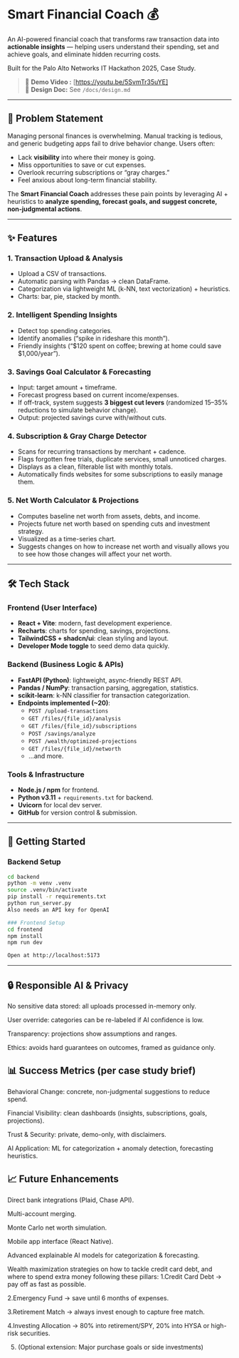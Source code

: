 # Smart Financial Coach 💰  

An AI-powered financial coach that transforms raw transaction data into **actionable insights** — helping users understand their spending, set and achieve goals, and eliminate hidden recurring costs.  

Built for the Palo Alto Networks IT Hackathon 2025, Case Study.  

> 🎥 **Demo Video :** [https://youtu.be/5SvmTr35uYE]  
> 📄 **Design Doc:** See `/docs/design.md`  

---

## 📌 Problem Statement  

Managing personal finances is overwhelming. Manual tracking is tedious, and generic budgeting apps fail to drive behavior change. Users often:  

- Lack **visibility** into where their money is going.  
- Miss opportunities to save or cut expenses.  
- Overlook recurring subscriptions or “gray charges.”  
- Feel anxious about long-term financial stability.  

The **Smart Financial Coach** addresses these pain points by leveraging AI + heuristics to **analyze spending, forecast goals, and suggest concrete, non-judgmental actions**.  

---

## ✨ Features  

### 1. **Transaction Upload & Analysis**  
- Upload a CSV of transactions.  
- Automatic parsing with Pandas → clean DataFrame.  
- Categorization via lightweight ML (k-NN, text vectorization) + heuristics.  
- Charts: bar, pie, stacked by month.  

### 2. **Intelligent Spending Insights**  
- Detect top spending categories.  
- Identify anomalies (“spike in rideshare this month”).  
- Friendly insights (“$120 spent on coffee; brewing at home could save $1,000/year”).  

### 3. **Savings Goal Calculator & Forecasting**  
- Input: target amount + timeframe.  
- Forecast progress based on current income/expenses.  
- If off-track, system suggests **3 biggest cut levers** (randomized 15–35% reductions to simulate behavior change).  
- Output: projected savings curve with/without cuts.  

### 4. **Subscription & Gray Charge Detector**  
- Scans for recurring transactions by merchant + cadence.  
- Flags forgotten free trials, duplicate services, small unnoticed charges.  
- Displays as a clean, filterable list with monthly totals.  
- Automatically finds websites for some subscriptions to easily manage them.

### 5. **Net Worth Calculator & Projections**  
- Computes baseline net worth from assets, debts, and income.  
- Projects future net worth based on spending cuts and investment strategy.  
- Visualized as a time-series chart.  
- Suggests changes on how to increase net worth and visually allows you to see how those changes will affect your net worth.


---

## 🛠 Tech Stack  

### Frontend (User Interface)  
- **React + Vite**: modern, fast development experience.  
- **Recharts**: charts for spending, savings, projections.  
- **TailwindCSS + shadcn/ui**: clean styling and layout.  
- **Developer Mode toggle** to seed demo data quickly.  

### Backend (Business Logic & APIs)  
- **FastAPI (Python)**: lightweight, async-friendly REST API.  
- **Pandas / NumPy**: transaction parsing, aggregation, statistics.  
- **scikit-learn**: k-NN classifier for transaction categorization.  
- **Endpoints implemented (~20)**:  
  - `POST /upload-transactions`  
  - `GET /files/{file_id}/analysis`  
  - `GET /files/{file_id}/subscriptions`  
  - `POST /savings/analyze`  
  - `POST /wealth/optimized-projections`  
  - `GET /files/{file_id}/networth`  
  - …and more.  

### Tools & Infrastructure  
- **Node.js / npm** for frontend.  
- **Python v3.11** + `requirements.txt` for backend.  
- **Uvicorn** for local dev server.  
- **GitHub** for version control & submission.  

---

## 🚀 Getting Started  

### Backend Setup  
```bash
cd backend
python -m venv .venv
source .venv/bin/activate
pip install -r requirements.txt
python run_server.py
Also needs an API key for OpenAI

### Frontend Setup
cd frontend
npm install
npm run dev

Open at http://localhost:5173
```
---

## 🔒 Responsible AI & Privacy

No sensitive data stored: all uploads processed in-memory only.

User override: categories can be re-labeled if AI confidence is low.

Transparency: projections show assumptions and ranges.

Ethics: avoids hard guarantees on outcomes, framed as guidance only.

## 📊 Success Metrics (per case study brief)

Behavioral Change: concrete, non-judgmental suggestions to reduce spend.

Financial Visibility: clean dashboards (insights, subscriptions, goals, projections).

Trust & Security: private, demo-only, with disclaimers.

AI Application: ML for categorization + anomaly detection, forecasting heuristics.

## 📈 Future Enhancements

Direct bank integrations (Plaid, Chase API).

Multi-account merging.

Monte Carlo net worth simulation.

Mobile app interface (React Native).

Advanced explainable AI models for categorization & forecasting.

Wealth maximization strategies on how to tackle credit card debt, and where to spend extra money following these pillars:
1.Credit Card Debt → pay off as fast as possible.

2.Emergency Fund → save until 6 months of expenses.

3.Retirement Match → always invest enough to capture free match.

4.Investing Allocation → 80% into retirement/SPY, 20% into HYSA or high-risk securities.

5. (Optional extension: Major purchase goals or side investments)
